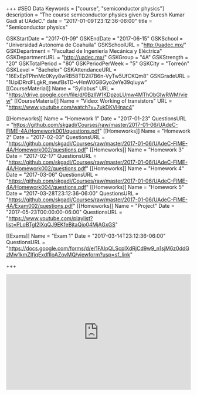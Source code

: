 +++
#SEO Data
Keywords = ["course", "semiconductor physics"]
description = "The course semiconductor physics given by Suresh Kumar Gadi at UAdeC."
date = "2017-01-09T23:12:36-06:00"
title = "Semiconductor physics"

GSKStartDate = "2017-01-09"
GSKEndDate = "2017-06-15"
GSKSchool = "Universidad Autónoma de Coahuila"
GSKSchoolURL = "http://uadec.mx/"
GSKDepartment = "Facultad de Ingeniería Mecánica y Eléctrica"
GSKDepartmentURL = "http://uadec.mx/"
GSKGroup = "4A"
GSKStrength = "20"
GSKTotalPeriod = "80"
GSKPeriodPerWeek = "5"
GSKCity = "Torreón"
GSKLevel = "Bachelor"
GSKAttendanceURL = "16ExEpTPhnMc0Kyy8wRB58TD2ll7B6n-VyTw5UfCKQm8"
GSKGradeURL = "1UpiDRrdFLgkR_meufBsTD-vHmW0G8Gyo2eYe39qIuyw"
[[CourseMaterial]]
    Name = "Syllabus"
    URL = "https://drive.google.com/file/d/0BzllW1KDpzoLUmw4MThObGIwRWM/view"
[[CourseMaterial]]
    Name = "Video: Working of transistors"
    URL = "https://www.youtube.com/watch?v=7ukDKVHnac4"

[[Homeworks]]
    Name = "Homework 1"
	Date = "2017-01-23"
    QuestionsURL = "https://github.com/skgadi/Courses/raw/master/2017-01-06/UAdeC-FIME-4A/Homework001/questions.pdf"
[[Homeworks]]
    Name = "Homework 2"
	Date = "2017-02-03"
    QuestionsURL = "https://github.com/skgadi/Courses/raw/master/2017-01-06/UAdeC-FIME-4A/Homework002/questions.pdf"
[[Homeworks]]
    Name = "Homework 3"
	Date = "2017-02-17"
    QuestionsURL = "https://github.com/skgadi/Courses/raw/master/2017-01-06/UAdeC-FIME-4A/Homework002/questions.pdf"
[[Homeworks]]
    Name = "Homework 4"
	Date = "2017-03-06"
    QuestionsURL = "https://github.com/skgadi/Courses/raw/master/2017-01-06/UAdeC-FIME-4A/Homework004/questions.pdf"
[[Homeworks]]
    Name = "Homework 5"
	Date = "2017-03-28T23:12:36-06:00"
    QuestionsURL = "https://github.com/skgadi/Courses/raw/master/2017-01-06/UAdeC-FIME-4A/Exam002/questions.pdf"
[[Homeworks]]
    Name = "Project"
	Date = "2017-05-23T00:00:00-06:00"
    QuestionsURL = "https://www.youtube.com/playlist?list=PLqBTgI2lXqQJ9EKfeBjtaQjo04MjAGxGS"

[[Exams]]
    Name = "Exam 1"
	Date = "2017-03-14T23:12:36-06:00"
    QuestionsURL = "https://docs.google.com/forms/d/e/1FAIpQLScplXdRjCd9w9_n1sjM6z0ddGzMw1kmZIfjqExdflIoAZovMQ/viewform?usp=sf_link"
	
+++
<iframe style="width: 100%; height: 315px; display: block;" src="https://www.youtube.com/embed/videoseries?list=PLqBTgI2lXqQJ9EKfeBjtaQjo04MjAGxGS" frameborder="0" allowfullscreen></iframe>